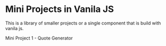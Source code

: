 # Mini Projects in Vanila JS
This is a library of smaller projects or a single component that is build with vanila js. 

Mini Project 1 - Quote Generator